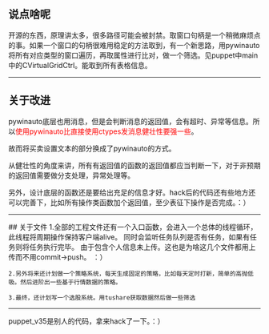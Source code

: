 


## 说点啥呢
开源的东西，原理讲太多，很多路径可能会被封禁。取窗口句柄是一个稍微麻烦点的事。如果一个窗口的句柄很难用稳定的方法取到，有一个新思路，用pywinauto将所有对应类型的窗口遍历，再取属性进行比对，做一个筛选。见puppet中main中的CVirtualGridCtrl。能取到所有表格信息。




<hr/>

## 关于改进
pywinauto底层也用消息，但是会判断消息的返回值，会有超时、异常等信息。所以<font color=red >使用pywinauto比直接使用ctypes发消息健壮性要强一些</font>。

故而将买卖设置文本的部分换成了pywinauto的方式。

从健壮性的角度来讲，所有有返回值的函数的返回值都应当判断一下，对于非预期的返回值需要做分支处理，异常处理等。

另外，设计底层的函数还是要给出充足的信息才好。hack后的代码还有些地方还可以完善下，比如所有操作类函数加个返回值，至少表征下操作是否完成。：）


<hr/>
## 关于文件
    1.全部的工程文件还有一个入口函数，会进入一个总体的线程循环，此线程将周期操作保持客户端alive。
    同时会监听任务队列是否有任务，如果有任务则将任务执行完毕。
    由于包含个人信息未上传。这也是为啥这几个文件都用上传而不用commit->push。  ：）

    2.另外将来还计划做一个策略系统，每天生成固定的策略，比如每天定时打新，简单的高抛低吸。然后进阶出一些基于行情数据的策略。
  
    3.最终，还计划写一个选股系统。用tushare获取数据然后做一些筛选
  
  
<hr/>
  puppet_v35是别人的代码，拿来hack了一下。：）
